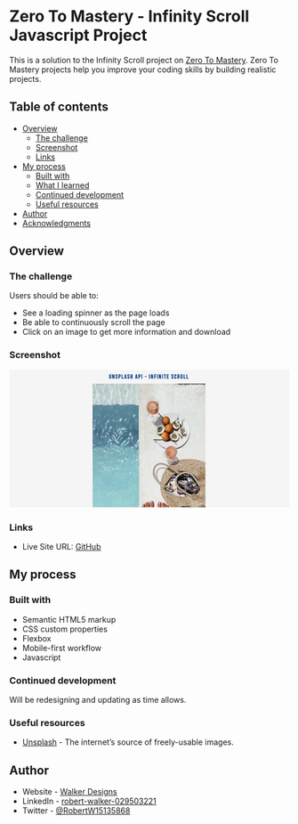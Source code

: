 # Zero To Mastery - Infinity Scroll Javascript Project

This is a solution to the Infinity Scroll project on [Zero To Mastery](https://zerotomastery.io/). Zero To Mastery projects help you improve your coding skills by building realistic projects.

## Table of contents

- [Overview](#overview)
    - [The challenge](#the-challenge)
    - [Screenshot](#screenshot)
    - [Links](#links)
- [My process](#my-process)
    - [Built with](#built-with)
    - [What I learned](#what-i-learned)
    - [Continued development](#continued-development)
    - [Useful resources](#useful-resources)
- [Author](#author)
- [Acknowledgments](#acknowledgments)

## Overview

### The challenge

Users should be able to:

- See a loading spinner as the page loads
- Be able to continuously scroll the page
- Click on an image to get more information and download

### Screenshot

![](./screenshot.jpg)

### Links

- Live Site URL: [GitHub](https://your-live-site-url.com)

## My process

### Built with

- Semantic HTML5 markup
- CSS custom properties
- Flexbox
- Mobile-first workflow
- Javascript

### Continued development

Will be redesigning and updating as time allows.

### Useful resources

- [Unsplash]() - The internet’s source of freely-usable images.

## Author

- Website - [Walker Designs](https://www.your-site.com)
- LinkedIn - [robert-walker-029503221]()
- Twitter - [@RobertW15135868](https://www.linkedin.com/in/robert-walker-029503221/)